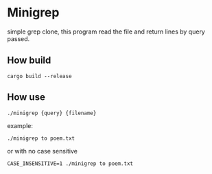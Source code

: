 # Minigrep
simple grep clone, this program read the file and return lines by query passed.

## How build
`cargo build --release`

## How use
`./minigrep {query} {filename}`

example: 

`./minigrep to poem.txt`

or with no case sensitive

`CASE_INSENSITIVE=1 ./minigrep to poem.txt`

